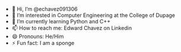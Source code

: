 - 👋 Hi, I’m @echavez091306
- 👀 I’m interested in Computer Engineering at the College of Dupage
- 🌱 I’m currently learning Python and C++
- 📫 How to reach me: Edward Chavez on Linkedin
- 😄 Pronouns: He/Him
- ⚡ Fun fact: I am a sponge
<!---
echavez091306/echavez091306 is a ✨ special ✨ repository because its `README.md` (this file) appears on your GitHub profile.
You can click the Preview link to take a look at your changes.
--->
